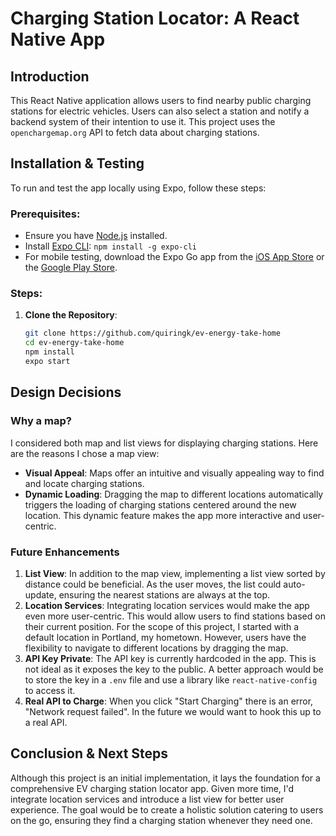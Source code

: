 # Charging Station Locator: A React Native App

## Introduction

This React Native application allows users to find nearby public charging stations for electric vehicles. Users can also select a station and notify a backend system of their intention to use it. This project uses the `openchargemap.org` API to fetch data about charging stations.

## Installation & Testing

To run and test the app locally using Expo, follow these steps:

### Prerequisites:

- Ensure you have [Node.js](https://nodejs.org/) installed.
- Install [Expo CLI](https://docs.expo.dev/get-started/installation/): `npm install -g expo-cli`
- For mobile testing, download the Expo Go app from the [iOS App Store](https://apps.apple.com/app/apple-store/id982107779) or the [Google Play Store](https://play.google.com/store/apps/details?id=host.exp.exponent&referrer=www).

### Steps:

1. **Clone the Repository**:
   ```bash
   git clone https://github.com/quiringk/ev-energy-take-home
   cd ev-energy-take-home
   npm install
   expo start
   ```

## Design Decisions

### Why a map?

I considered both map and list views for displaying charging stations. Here are the reasons I chose a map view:

- **Visual Appeal**: Maps offer an intuitive and visually appealing way to find and locate charging stations.
- **Dynamic Loading**: Dragging the map to different locations automatically triggers the loading of charging stations centered around the new location. This dynamic feature makes the app more interactive and user-centric.

### Future Enhancements

1. **List View**: In addition to the map view, implementing a list view sorted by distance could be beneficial. As the user moves, the list could auto-update, ensuring the nearest stations are always at the top.
2. **Location Services**: Integrating location services would make the app even more user-centric. This would allow users to find stations based on their current position. For the scope of this project, I started with a default location in Portland, my hometown. However, users have the flexibility to navigate to different locations by dragging the map.
3. **API Key Private**: The API key is currently hardcoded in the app. This is not ideal as it exposes the key to the public. A better approach would be to store the key in a `.env` file and use a library like `react-native-config` to access it.
4. **Real API to Charge**: When you click "Start Charging" there is an error, "Network request failed". In the future we would want to hook this up to a real API.

## Conclusion & Next Steps

Although this project is an initial implementation, it lays the foundation for a comprehensive EV charging station locator app. Given more time, I'd integrate location services and introduce a list view for better user experience. The goal would be to create a holistic solution catering to users on the go, ensuring they find a charging station whenever they need one.
